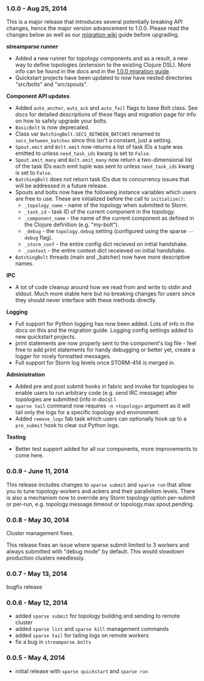 ### 1.0.0 - Aug 25, 2014

This is a major release that introduces several potentially breaking API
changes, hence the major version advancement to 1.0.0. Please read the changes
below as well as our [migration wiki](https://github.com/Parsely/streamparse/wiki/0.0.13-to-1.0.0-Migration-Guide)
guide before upgrading.


**streamparse runner**

* Added a new runner for topology components and as a result, a new way to
  define topologies (extension to the existing Clojure DSL). More info can be
  found in the docs and in the [1.0.0 migration guide](https://github.com/Parsely/streamparse/wiki/0.0.13-to-1.0.0-Migration-Guide).
* Quickstart projects have been updated to now have nested directories
  "src/bolts" and "src/spouts".


**Component API updates**

* Added `auto_anchor`, `auto_ack` and `auto_fail` flags to base Bolt class. See
  docs for detailed descriptions of these flags and migration page for info on
  how to safely upgrade your bolts.
* `BasicBolt` is now deprecated.
* Class var `BatchingBolt.SECS_BETWEEN_BATCHES` renamed to
  `secs_between_batches` since this isn't a constant, just a setting.
* `Spout.emit` and `Bolt.emit` now returns a list of task IDs a tuple was
  emitted to unless `need_task_ids` kwarg is set to `False`.
* `Spout.emit_many` and `Bolt.emit_many` now return a two-dimensional list of
  the task IDs each emit tuple was sent to unless `need_task_ids` kwarg is set
  to `False`.
* `BatchingBolt` does not return task IDs due to concurrency issues that will
  be addressed in a future release.
* Spouts and bolts now have the following instance variables which users are
  free to use. These are initialized before the call to  `initialize()`:
  * `_topology_name` - name of the topology when submitted to Storm.
  * `_task_id` - task ID of the current component in the topology.
  * `_component_name` - the name of the current component as defined in the
    Clojure definition (e.g. "my-bolt").
  * `_debug` - the `topology.debug` setting (configured using the sparse
    `--debug` flag).
  * `_storm_conf` - the entire config dict recieved on initial handshake.
  * `_context` - the entire context dict receieved on initial handshake.
* `BatchingBolt` threads (main and _batcher) now have more descriptive names.


**IPC**

* A lot of code cleanup around how we read from and write to stdin and stdout.
  Much more stable here but no breaking changes for users since they should
  never interface with these methods directly.


**Logging**

* Full support for Python logging has now been added. Lots of info in the docs
  on this and the migration guide.  Logging config settings added to new
  quickstart projects.
* print statements are now properly sent to the component's log file - feel
  free to add print statements for handy debugging or better yet, create a
  logger for nicely formatted messages.
* Full support for Storm log levels once STORM-414 is merged in.


**Administration**

* Added pre and post submit hooks in fabric and invoke for topologies to
  enable users to run  arbitrary code (e.g. send IRC message) after topologies
  are submitted (info in docs).\
* `sparse tail` command now requires `-n <topology>` argument as it will tail
  only the logs for a specific topology and environment.
* Added `remove_logs` fab task which users can optionally hook up to a
  `pre_submit` hook to clear out Python logs.


**Testing**

* Better test support added for all our components, more improvements to come
  here.


### 0.0.9 - June 11, 2014

This release includes changes to `sparse submit` and `sparse run` that allow you
to tune topology workers and ackers and their parallelism levels. There is also
a mechanism now to override any Storm topology option per-submit or per-run,
e.g. topology.message.timeout or topology.max.spout.pending.

### 0.0.8 - May 30, 2014

Cluster management fixes.

This release fixes an issue where sparse submit limited to 3 workers and always
submitted with "debug mode" by default. This would slowdown production clusters
needlessly.

### 0.0.7 - May 13, 2014

bugfix release

### 0.0.6 - May 12, 2014

- added `sparse submit` for topology building and sending to remote cluster
- added `sparse list` and `sparse kill` management commands
- added `sparse tail` for tailing logs on remote workers
- fix a bug in `streamparse.bolts`

### 0.0.5 - May 4, 2014

- initial release with `sparse quickstart` and `sparse run`

